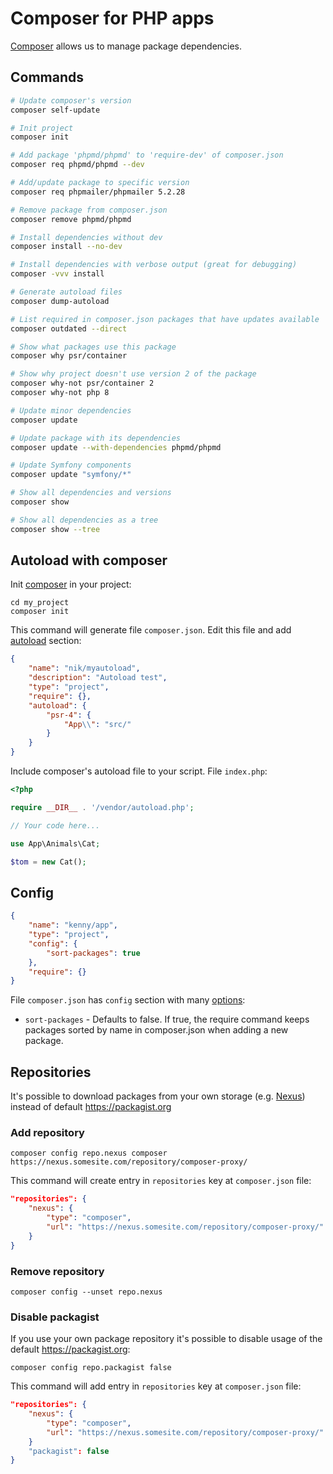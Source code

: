 # Composer for PHP apps

[Composer](https://getcomposer.org/download/) allows us to manage package dependencies.

## Commands

```bash
# Update composer's version
composer self-update

# Init project
composer init

# Add package 'phpmd/phpmd' to 'require-dev' of composer.json
composer req phpmd/phpmd --dev

# Add/update package to specific version
composer req phpmailer/phpmailer 5.2.28

# Remove package from composer.json
composer remove phpmd/phpmd

# Install dependencies without dev
composer install --no-dev

# Install dependencies with verbose output (great for debugging)
composer -vvv install

# Generate autoload files
composer dump-autoload

# List required in composer.json packages that have updates available
composer outdated --direct

# Show what packages use this package
composer why psr/container

# Show why project doesn't use version 2 of the package
composer why-not psr/container 2
composer why-not php 8

# Update minor dependencies
composer update

# Update package with its dependencies
composer update --with-dependencies phpmd/phpmd

# Update Symfony components
composer update "symfony/*"

# Show all dependencies and versions
composer show

# Show all dependencies as a tree 
composer show --tree
```

## Autoload with composer

Init [composer](https://getcomposer.org/) in your project:

```
cd my_project
composer init
```

This command will generate file `composer.json`. 
Edit this file and add [autoload](https://getcomposer.org/doc/04-schema.md#psr-4) section:

```json
{
    "name": "nik/myautoload",
    "description": "Autoload test",
    "type": "project",
    "require": {},
    "autoload": {
        "psr-4": {
            "App\\": "src/"
        }
    }
}
```

Include composer's autoload file to your script. File `index.php`:

```php
<?php

require __DIR__ . '/vendor/autoload.php';

// Your code here...

use App\Animals\Cat;

$tom = new Cat();
```

## Config

```json
{
    "name": "kenny/app",
    "type": "project",
    "config": {
        "sort-packages": true
    },
    "require": {}
}
```

File `composer.json` has `config` section with many [options](https://getcomposer.org/doc/06-config.md):

- `sort-packages` - Defaults to false. If true, the require command keeps packages sorted by name in composer.json when adding a new package.

## Repositories

It's possible to download packages from your own storage (e.g. [Nexus](https://github.com/sonatype-nexus-community/nexus-repository-composer)) instead of default https://packagist.org

### Add repository

```
composer config repo.nexus composer https://nexus.somesite.com/repository/composer-proxy/
```

This command will create entry in `repositories` key at `composer.json` file:

```json
"repositories": {
    "nexus": {
        "type": "composer",
        "url": "https://nexus.somesite.com/repository/composer-proxy/"
    }
}
```

### Remove repository

```
composer config --unset repo.nexus
```

### Disable packagist

If you use your own package repository it's possible to disable usage of the default https://packagist.org:

```
composer config repo.packagist false
```

This command will add entry in `repositories` key at `composer.json` file:

```json
"repositories": {
    "nexus": {
        "type": "composer",
        "url": "https://nexus.somesite.com/repository/composer-proxy/"
    }
    "packagist": false
}
```
